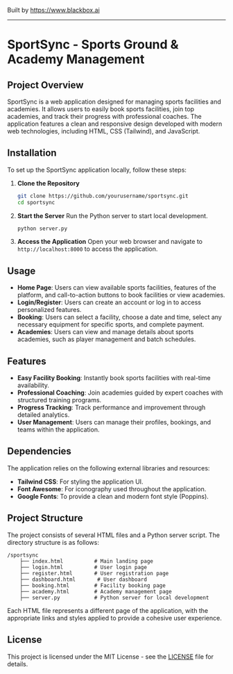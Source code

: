 
Built by https://www.blackbox.ai

---

# SportSync - Sports Ground & Academy Management

## Project Overview
SportSync is a web application designed for managing sports facilities and academies. It allows users to easily book sports facilities, join top academies, and track their progress with professional coaches. The application features a clean and responsive design developed with modern web technologies, including HTML, CSS (Tailwind), and JavaScript.

## Installation
To set up the SportSync application locally, follow these steps:

1. **Clone the Repository**
   ```bash
   git clone https://github.com/yourusername/sportsync.git
   cd sportsync
   ```

2. **Start the Server**
   Run the Python server to start local development.
   ```bash
   python server.py
   ```

3. **Access the Application**
   Open your web browser and navigate to `http://localhost:8000` to access the application.

## Usage
- **Home Page**: Users can view available sports facilities, features of the platform, and call-to-action buttons to book facilities or view academies.
- **Login/Register**: Users can create an account or log in to access personalized features.
- **Booking**: Users can select a facility, choose a date and time, select any necessary equipment for specific sports, and complete payment.
- **Academies**: Users can view and manage details about sports academies, such as player management and batch schedules.

## Features
- **Easy Facility Booking**: Instantly book sports facilities with real-time availability.
- **Professional Coaching**: Join academies guided by expert coaches with structured training programs.
- **Progress Tracking**: Track performance and improvement through detailed analytics.
- **User Management**: Users can manage their profiles, bookings, and teams within the application.

## Dependencies
The application relies on the following external libraries and resources:
- **Tailwind CSS**: For styling the application UI.
- **Font Awesome**: For iconography used throughout the application.
- **Google Fonts**: To provide a clean and modern font style (Poppins).

## Project Structure
The project consists of several HTML files and a Python server script. The directory structure is as follows:

```
/sportsync
    ├── index.html          # Main landing page
    ├── login.html          # User login page
    ├── register.html       # User registration page
    ├── dashboard.html       # User dashboard
    ├── booking.html        # Facility booking page
    ├── academy.html        # Academy management page
    ├── server.py           # Python server for local development
```

Each HTML file represents a different page of the application, with the appropriate links and styles applied to provide a cohesive user experience.

## License
This project is licensed under the MIT License - see the [LICENSE](LICENSE) file for details.